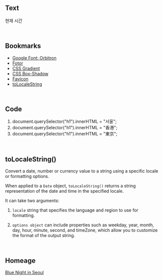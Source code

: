## Text
현재 시간

<br>

## Bookmarks
* [Google Font: Orbitron](https://fonts.google.com/specimen/Orbitron?preview.text=10:11&preview.text_type=custom)
* [Fotor](https://www.fotor.com/)
* [CSS Gradient](https://cssgradient.io/)
* [CSS Box-Shadow](https://html-css-js.com/css/generator/box-shadow/)
* [Favicon](https://favicon.io/favicon-converter/)
* [toLocaleString](https://www.w3schools.com/jsref/jsref_tolocalestring.asp)

<br>

## Code
1) document.querySelector("h1").innerHTML = "서울";
2) document.querySelector("h1").innerHTML = "香港";
3) document.querySelector("h1").innerHTML = "東京";

<br>

## toLocaleString()
Convert a date, number or currency value to a string using a specific locale or formatting options.

When applied to a `Date` object, `toLocaleString()` returns a string representation of the date and time in the specified locale. 

It can take two arguments: 
1) `locale` string that specifies the language and region to use for formatting.

2) `options object` can include properties such as weekday, year, month, day, hour, minute, second, and timeZone, which allow you to customize the format of the output string.

<br>

## Homeage
[Blue Night in Seoul<Last Hope>](https://scmscx.com/map/G8V4Rh2D)
